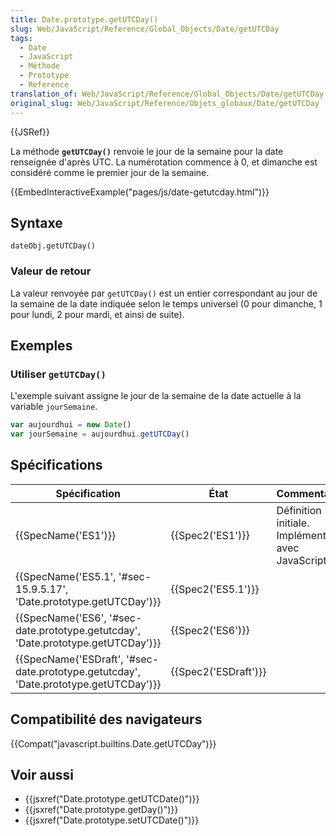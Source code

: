 ```yaml
---
title: Date.prototype.getUTCDay()
slug: Web/JavaScript/Reference/Global_Objects/Date/getUTCDay
tags:
  - Date
  - JavaScript
  - Méthode
  - Prototype
  - Reference
translation_of: Web/JavaScript/Reference/Global_Objects/Date/getUTCDay
original_slug: Web/JavaScript/Reference/Objets_globaux/Date/getUTCDay
---
```

{{JSRef}}

La méthode **`getUTCDay()`** renvoie le jour de la semaine pour la date renseignée d'après UTC. La numérotation commence à 0, et dimanche est considéré comme le premier jour de la semaine.

{{EmbedInteractiveExample("pages/js/date-getutcday.html")}}

## Syntaxe

    dateObj.getUTCDay()

### Valeur de retour

La valeur renvoyée par `getUTCDay()` est un entier correspondant au jour de la semaine de la date indiquée selon le temps universel (0 pour dimanche, 1 pour lundi, 2 pour mardi, et ainsi de suite).

## Exemples

### Utiliser `getUTCDay()`

L'exemple suivant assigne le jour de la semaine de la date actuelle à la variable `jourSemaine`.

```js
var aujourdhui = new Date()
var jourSemaine = aujourdhui.getUTCDay()
```

## Spécifications

| Spécification                                                                                                    | État                         | Commentaires                                          |
| ---------------------------------------------------------------------------------------------------------------- | ---------------------------- | ----------------------------------------------------- |
| {{SpecName('ES1')}}                                                                                         | {{Spec2('ES1')}}         | Définition initiale. Implémentée avec JavaScript 1.3. |
| {{SpecName('ES5.1', '#sec-15.9.5.17', 'Date.prototype.getUTCDay')}}                         | {{Spec2('ES5.1')}}     |                                                       |
| {{SpecName('ES6', '#sec-date.prototype.getutcday', 'Date.prototype.getUTCDay')}}     | {{Spec2('ES6')}}         |                                                       |
| {{SpecName('ESDraft', '#sec-date.prototype.getutcday', 'Date.prototype.getUTCDay')}} | {{Spec2('ESDraft')}} |                                                       |

## Compatibilité des navigateurs

{{Compat("javascript.builtins.Date.getUTCDay")}}

## Voir aussi

- {{jsxref("Date.prototype.getUTCDate()")}}
- {{jsxref("Date.prototype.getDay()")}}
- {{jsxref("Date.prototype.setUTCDate()")}}

